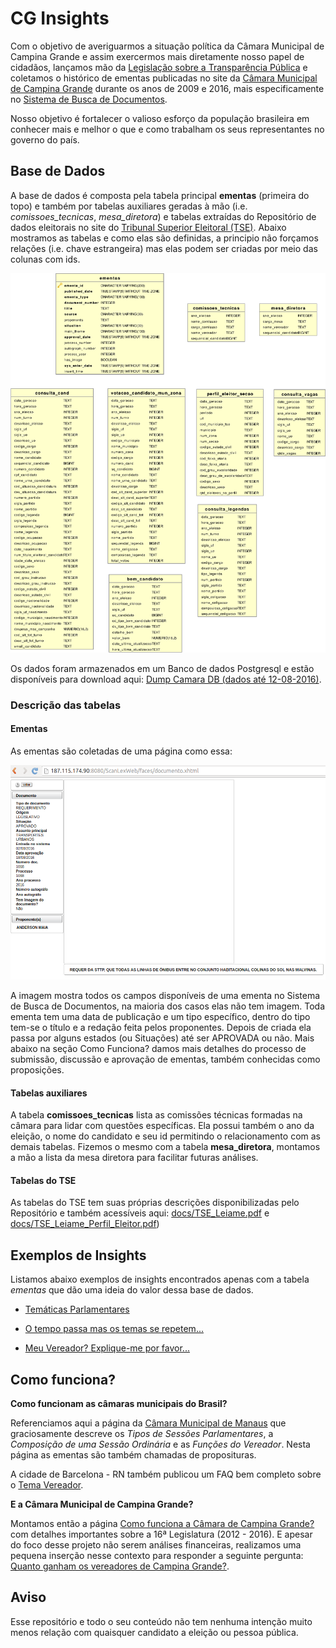 # CG Insights

Com o objetivo de averiguarmos a situação política da Câmara Municipal de Campina Grande e assim exercermos mais diretamente nosso papel de cidadãos, lançamos mão da [Legislação sobre a Transparência Pública](http://www.portaldatransparencia.gov.br/sobre/Legislacao.asp) e coletamos o histórico de ementas publicadas no site da [Câmara Municipal de Campina Grande](https://www.campinagrande.pb.leg.br/) durante os anos de 2009 e 2016, mais especificamente no [Sistema de Busca de Documentos](http://187.115.174.90:8080/ScanLexWeb/).

Nosso objetivo é fortalecer o valioso esforço da população brasileira em conhecer mais e melhor o que e como trabalham os seus representantes no governo do país.

## Base de Dados
A base de dados é composta pela tabela principal **ementas** (primeira do topo) e também por tabelas auxiliares geradas à mão (i.e. *comissoes_tecnicas*, *mesa_diretora*) e tabelas extraídas do Repositório de dados eleitorais no site do [Tribunal Superior Eleitoral (TSE)](http://www.tse.jus.br/eleicoes/estatisticas/repositorio-de-dados-eleitorais). Abaixo mostramos as tabelas e como elas são definidas, a principio não forçamos relações (i.e. chave estrangeira) mas elas podem ser criadas por meio das colunas com ids. 

![Camara Data Model](docs/camara_data_model.png)

Os dados foram armazenados em um Banco de dados Postgresql e estão disponíveis para download aqui: [Dump Camara DB (dados até 12-08-2016)](data/dump_camara_db_12-08-16.zip).

### Descrição das tabelas

#### Ementas
As ementas são coletadas de uma página como essa:

![Exemplo de Ementa](docs/ementa_exemplo.png)

A imagem mostra todos os campos disponíveis de uma ementa no Sistema de Busca de Documentos, na maioria dos casos elas não tem imagem. Toda ementa tem uma data de publicação e um tipo específico, dentro do tipo tem-se o título e a redação feita pelos proponentes. Depois de criada ela passa por alguns estados (ou Situações) até ser APROVADA ou não. Mais abaixo na seção Como Funciona? damos mais detalhes do processo de submissão, discussão e aprovação de ementas, também conhecidas como proposições.

#### Tabelas auxiliares
A tabela **comissoes_tecnicas** lista as comissões técnicas formadas na câmara para lidar com questões específicas. Ela possui também o ano da eleição, o nome do candidato e seu id permitindo o relacionamento com as demais tabelas. Fizemos o mesmo com a tabela **mesa_diretora**, montamos a mão a lista da mesa diretora para facilitar futuras análises.

#### Tabelas do TSE
As tabelas do TSE tem suas próprias descrições disponibilizadas pelo Repositório e também acessíveis aqui: [docs/TSE_Leiame.pdf](docs/TSE_Leiame.pdf) e [docs/TSE_Leiame_Perfil_Eleitor.pdf](docs/TSE_Leiame_Perfil_Eleitor.pdf))

## Exemplos de Insights

Listamos abaixo exemplos de insights encontrados apenas com a tabela *ementas* que dão uma ideia do valor dessa base de dados.

* [Temáticas Parlamentares](insights/tematicas_parlamentares.md)

* [O tempo passa mas os temas se repetem...](insights/temas_no_tempo.md)

* [Meu Vereador? Explique-me por favor...](insights/vereador_expliqueme.md)

## Como funciona?

**Como funcionam as câmaras municipais do Brasil?**

Referenciamos aqui a página da [Câmara Municipal de Manaus](http://www.cmm.am.gov.br/camara-municipal-de-manaus/a-camara/como-funciona/) que graciosamente descreve os *Tipos de Sessões Parlamentares*, a *Composição de uma Sessão Ordinária* e as *Funções do Vereador*. Nesta página as ementas são também chamadas de proposituras.

A cidade de Barcelona - RN também publicou um FAQ bem completo sobre o [Tema Vereador](http://www.barcelona.educ.ufrn.br/vereador.htm).

**E a Câmara Municipal de Campina Grande?**

Montamos então a página [Como funciona a Câmara de Campina Grande?](insights/como_funciona.md) com detalhes importantes sobre a 16ª Legislatura (2012 - 2016). E apesar do foco desse projeto não serem análises financeiras, realizamos uma pequena inserção nesse contexto para responder a seguinte pergunta: [Quanto ganham os vereadores de Campina Grande?](insights/quanto_ganham.md).

## Aviso
Esse repositório e todo o seu conteúdo não tem nenhuma intenção muito menos relação com quaisquer candidato a eleição ou pessoa pública.
